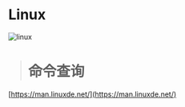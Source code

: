# Linux
![linux](https://www.linux.org/images/logo.png)
># 命令查询
[https://man.linuxde.net/](https://man.linuxde.net/)

